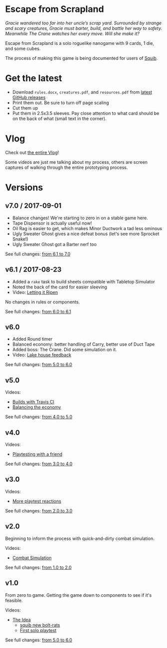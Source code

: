 # Escape from Scrapland

_Gracie wandered too far into her uncle’s scrap yard. Surrounded by strange and scary creatures, Gracie must barter, build, and battle her way to safety. Meanwhile The Crane watches her every move. Will she make it?_

Escape from Scrapland is a solo roguelike nanogame with 9 cards, 1 die, and some cubes.

The process of making this game is being documented for users of [Squib](http://squib.rocks).

# Get the latest

  * Download `rules.docx`, `creatures.pdf`, and `resources.pdf` from [latest GitHub releases](https://github.com/andymeneely/project-bolt-rats/releases/latest)
  * Print them out. Be sure to turn off page scaling
  * Cut them up
  * Put them in 2.5x3.5 sleeves. Pay close attention to what card should be on the back of what (small text in the corner).

# Vlog

Check out [the entire Vlog](https://www.youtube.com/playlist?list=PLLcm4ZswgXFYk6KKW_ISd8Kf9UGTV9Cfj)!

Some videos are just me talking about my process, others are screen captures of walking through the entire prototyping process.

# Versions

## v7.0 / 2017-09-01

* Balance changes! We're starting to zero in on a stable game here.
* Tape Dispensor is actually useful now!
* Oil Rag is easier to get, which makes Minor Ductwork a tad less ominous
* Ugly Sweater Ghost gives a nice defeat bonus (let's see more Sprocket Snake!)
* Ugly Sweater Ghost got a Barter nerf too

See full changes: [from 6.1 to 7.0](https://github.com/andymeneely/project-bolt-rats/compare/v6.1...v7.0)

## v6.1 / 2017-08-23

* Added a `rake` task to build sheets compatible with Tabletop Simulator
* Noted the back of the card for easier sleeving
* Video: [Letting it Ripen](https://www.youtube.com/watch?v=vBz3Pyec_HU&index=10&list=PLLcm4ZswgXFYk6KKW_ISd8Kf9UGTV9Cfj)

No changes in rules or components.


See full changes: [from 6.0 to 6.1](https://github.com/andymeneely/project-bolt-rats/compare/v6.0...v6.1)

## v6.0

* Added Round timer
* Balanced economy: better handling of Carry, better use of Duct Tape
* Added boss: The Crane. Did some simulation on it.
* Video: [Lake house feedback](https://www.youtube.com/watch?v=nonGH_VSp10&list=PLLcm4ZswgXFYk6KKW_ISd8Kf9UGTV9Cfj&index=9)

See full changes: [from 5.0 to 6.0](https://github.com/andymeneely/project-bolt-rats/compare/v5.0...v6.0)

## v5.0

Videos:
  * [Builds with Travis CI](https://www.youtube.com/watch?v=wdxt9c5RpCE&t=299s&list=PLLcm4ZswgXFYk6KKW_ISd8Kf9UGTV9Cfj&index=7)
  * [Balancing the economy](https://www.youtube.com/watch?v=NCBG34V4ze8&t=554s&list=PLLcm4ZswgXFYk6KKW_ISd8Kf9UGTV9Cfj&index=8)

See full changes: [from 4.0 to 5.0](https://github.com/andymeneely/project-bolt-rats/compare/v4.0...v5.0)

## v4.0

Videos:
  * [Playtesting with a friend](https://www.youtube.com/watch?v=c8hydqBWepU&t=2s&list=PLLcm4ZswgXFYk6KKW_ISd8Kf9UGTV9Cfj&index=6)

See full changes: [from 3.0 to 4.0](https://github.com/andymeneely/project-bolt-rats/compare/v3.0...v4.0)

## v3.0

Videos:
  * [More playtest reactions](https://www.youtube.com/watch?v=9061S3l-DPY&list=PLLcm4ZswgXFYk6KKW_ISd8Kf9UGTV9Cfj&index=5)

See full changes: [from 2.0 to 3.0](https://github.com/andymeneely/project-bolt-rats/compare/playtest_02...v3.0)

## v2.0

Beginning to inform the process with quick-and-dirty combat simulation.

Videos:
 * [Combat Simulation](https://www.youtube.com/watch?v=CESyrelcJGc&t=2s&list=PLLcm4ZswgXFYk6KKW_ISd8Kf9UGTV9Cfj&index=4)

See full changes: [from 1.0 to 2.0](https://github.com/andymeneely/project-bolt-rats/compare/playtest_02...playtest_02)

## v1.0

From zero to game. Getting the game down to components to see if it's feasible.

Videos:
* [The Idea](https://www.youtube.com/watch?v=Y5Jxa4MWSaE&t=95s&list=PLLcm4ZswgXFYk6KKW_ISd8Kf9UGTV9Cfj&index=1)
  * [squib new bolt-rats](https://www.youtube.com/watch?v=k85RWGJe4tE&t=59s&list=PLLcm4ZswgXFYk6KKW_ISd8Kf9UGTV9Cfj&index=2)
  * [First solo playtest](https://www.youtube.com/watch?v=1vHKJSlEGcE&list=PLLcm4ZswgXFYk6KKW_ISd8Kf9UGTV9Cfj&index=3)

See full changes: [from 5.0 to 6.0](https://github.com/andymeneely/project-bolt-rats/compare/90d4601d45fa262a233afbb6df622ed2188c82b7...playtest_01)
